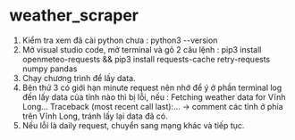 # weather_scraper

1. Kiểm tra xem đã cài python chưa : python3 --version
2. Mở visual studio code, mở terminal và gõ 2 câu lệnh : pip3 install openmeteo-requests && pip3 install requests-cache retry-requests numpy pandas
3. Chạy chương trình để lấy data.
4. Bên thứ 3 có giới hạn minute request nên nhớ để ý ở phần terminal log đến lấy data của tỉnh nào thì bị lỗi, nếu : Fetching weather data for Vĩnh Long... Traceback (most recent call last):... -> comment các tỉnh ở phía trên Vĩnh Long, tránh lấy lại data đã có.
5. Nếu lỗi là daily request, chuyển sang mạng khác và tiếp tục.